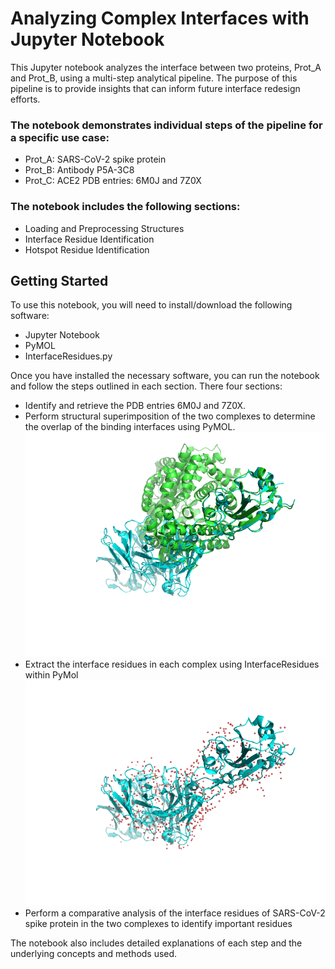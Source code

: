 # Analyzing Complex Interfaces with Jupyter Notebook

This Jupyter notebook analyzes the interface between two proteins, Prot_A and Prot_B, using a multi-step analytical pipeline.
The purpose of this pipeline is to provide insights that can inform future interface redesign efforts.

### The notebook demonstrates individual steps of the pipeline for a specific use case:

- Prot_A: SARS-CoV-2 spike protein
- Prot_B: Antibody P5A-3C8
- Prot_C: ACE2
PDB entries: 6M0J and 7Z0X

### The notebook includes the following sections:

- Loading and Preprocessing Structures
- Interface Residue Identification
- Hotspot Residue Identification


## Getting Started
To use this notebook, you will need to install/download the following software:

- Jupyter Notebook
- PyMOL 
- InterfaceResidues.py

Once you have installed the necessary software, you can run the notebook and follow the steps outlined in each section. There four sections: 
- Identify and retrieve the PDB entries 6M0J and 7Z0X.
- Perform structural superimposition of the two complexes to determine the overlap of the binding interfaces using PyMOL.
![Sructural superimposition of the two complexes](https://github.com/emamars95/complexes_interface/blob/main/aligned_6M0J.png)
- Extract the interface residues in each complex using InterfaceResidues within PyMol
![Interface of the 7Z0X complex](https://github.com/emamars95/complexes_interface/blob/main/7Z0X.png)
- Perform a comparative analysis of the interface residues of SARS-CoV-2 spike protein in the two complexes to identify important residues

The notebook also includes detailed explanations of each step and the underlying concepts and methods used.
